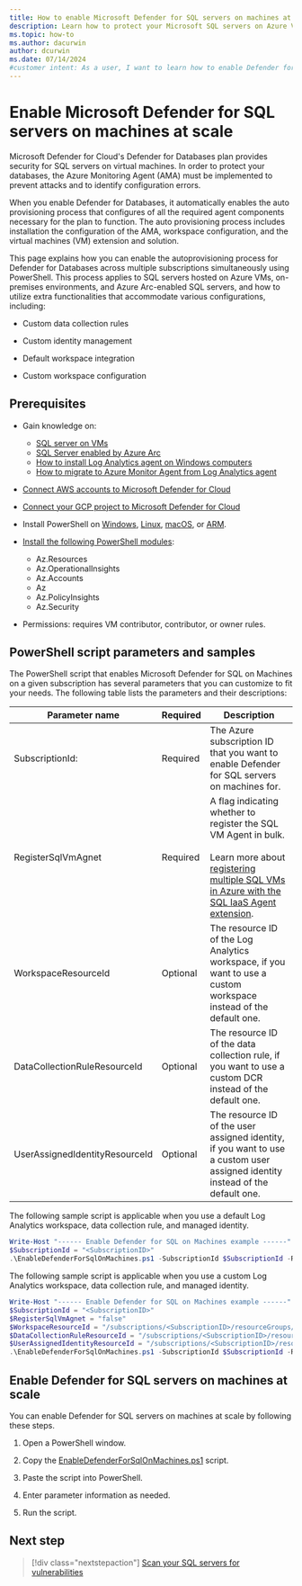 ```yaml
---
title: How to enable Microsoft Defender for SQL servers on machines at scale
description: Learn how to protect your Microsoft SQL servers on Azure VMs, on-premises, and in hybrid and multicloud environments with Microsoft Defender for Cloud at scale.
ms.topic: how-to
ms.author: dacurwin
author: dcurwin
ms.date: 07/14/2024
#customer intent: As a user, I want to learn how to enable Defender for SQL servers at scale so that I can protect my SQL servers efficiently.
---
```


# Enable Microsoft Defender for SQL servers on machines at scale

Microsoft Defender for Cloud's Defender for Databases plan provides security for SQL servers on virtual machines. In order to protect your databases, the Azure Monitoring Agent (AMA) must be implemented to prevent attacks and to identify configuration errors. 

When you enable Defender for Databases, it automatically enables the auto provisioning process that configures of all the required agent components necessary for the plan to function. The auto provisioning process includes installation the configuration of the AMA, workspace configuration, and the virtual machines (VM) extension and solution.

This page explains how you can enable the autoprovisioning process for Defender for Databases across multiple subscriptions simultaneously using PowerShell. This process applies to SQL servers hosted on Azure VMs, on-premises environments, and Azure Arc-enabled SQL servers, and how to utilize extra functionalities that accommodate various configurations, including:

- Custom data collection rules

- Custom identity management 

- Default workspace integration 

- Custom workspace configuration

## Prerequisites

- Gain knowledge on: 
    - [SQL server on VMs](https://azure.microsoft.com/products/virtual-machines/sql-server/)
    - [SQL Server enabled by Azure Arc](/sql/sql-server/azure-arc/overview)
    - [How to install Log Analytics agent on Windows computers](../azure-monitor/agents/agent-windows.md)
    - [How to migrate to Azure Monitor Agent from Log Analytics agent](../azure-monitor/agents/azure-monitor-agent-migration.md)

- [Connect AWS accounts to Microsoft Defender for Cloud](quickstart-onboard-aws.md)
- [Connect your GCP project to Microsoft Defender for Cloud](quickstart-onboard-gcp.md)

- Install PowerShell on [Windows](/powershell/scripting/install/installing-powershell-on-windows), [Linux](/powershell/scripting/install/installing-powershell-on-linux), [macOS](/powershell/scripting/install/installing-powershell-on-macos), or [ARM](/powershell/scripting/install/powershell-on-arm).
- [Install the following PowerShell modules](/powershell/module/powershellget/install-module):
    - Az.Resources
    - Az.OperationalInsights
    - Az.Accounts
    - Az
    - Az.PolicyInsights
    - Az.Security

- Permissions: requires VM contributor, contributor, or owner rules.

## PowerShell script parameters and samples

The PowerShell script that enables Microsoft Defender for SQL on Machines on a given subscription has several parameters that you can customize to fit your needs. The following table lists the parameters and their descriptions:

| Parameter name | Required | Description |
|--|--|--|
| SubscriptionId: | Required | The Azure subscription ID that you want to enable Defender for SQL servers on machines for. |
| RegisterSqlVmAgnet | Required | A flag indicating whether to register the SQL VM Agent in bulk. <br><br> Learn more about [registering multiple SQL VMs in Azure with the SQL IaaS Agent extension](/azure/azure-sql/virtual-machines/windows/sql-agent-extension-manually-register-vms-bulk?view=azuresql). |
| WorkspaceResourceId | Optional | The resource ID of the Log Analytics workspace, if you want to use a custom workspace instead of the default one. |
| DataCollectionRuleResourceId | Optional | The resource ID of the data collection rule, if you want to use a custom DCR instead of the default one. |
| UserAssignedIdentityResourceId | Optional | The resource ID of the user assigned identity, if you want to use a custom user assigned identity instead of the default one. |

The following sample script is applicable when you use a default Log Analytics workspace, data collection rule, and managed identity.

```powershell
Write-Host "------ Enable Defender for SQL on Machines example ------" 
$SubscriptionId = "<SubscriptionID>"
.\EnableDefenderForSqlOnMachines.ps1 -SubscriptionId $SubscriptionId -RegisterSqlVmAgnet $RegisterSqlVmAgnet 
```

The following sample script is applicable when you use a custom Log Analytics workspace, data collection rule, and managed identity.

```powershell
Write-Host "------ Enable Defender for SQL on Machines example ------" 
$SubscriptionId = "<SubscriptionID>" 
$RegisterSqlVmAgnet = "false" 
$WorkspaceResourceId = "/subscriptions/<SubscriptionID>/resourceGroups/someResourceGroup/providers/Microsoft.OperationalInsights/workspaces/someWorkspace" 
$DataCollectionRuleResourceId = "/subscriptions/<SubscriptionID>/resourceGroups/someOtherResourceGroup/providers/Microsoft.Insights/dataCollectionRules/someDcr" 
$UserAssignedIdentityResourceId = "/subscriptions/<SubscriptionID>/resourceGroups/someElseResourceGroup/providers/Microsoft.ManagedIdentity/userAssignedIdentities/someManagedIdentity" 
.\EnableDefenderForSqlOnMachines.ps1 -SubscriptionId $SubscriptionId -RegisterSqlVmAgnet $RegisterSqlVmAgnet -WorkspaceResourceId $WorkspaceResourceId -DataCollectionRuleResourceId $DataCollectionRuleResourceId -UserAssignedIdentityResourceId $UserAssignedIdentityResourceId
```

## Enable Defender for SQL servers on machines at scale

You can enable Defender for SQL servers on machines at scale by following these steps.

1. Open a PowerShell window.

1. Copy the [EnableDefenderForSqlOnMachines.ps1](https://github.com/Azure/Microsoft-Defender-for-Cloud/blob/fd04330a79a4bcd48424bf7a4058f44216bc40e4/Powershell%20scripts/Enable%20Defender%20for%20SQL%20servers%20on%20machines/EnableDefenderForSqlOnMachines.ps1) script.

1. Paste the script into PowerShell.

1. Enter parameter information as needed.

1. Run the script. 

## Next step

> [!div class="nextstepaction"]
> [Scan your SQL servers for vulnerabilities](defender-for-sql-on-machines-vulnerability-assessment.md)
